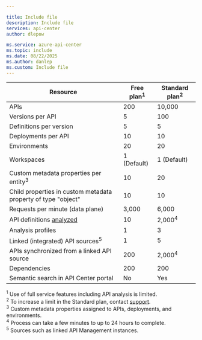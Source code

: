 ```yaml
---

title: Include file
description: Include file
services: api-center
author: dlepow

ms.service: azure-api-center
ms.topic: include
ms.date: 08/22/2025
ms.author: danlep
ms.custom: Include file
---
```


| Resource | Free plan<sup>1</sup> | Standard plan<sup>2</sup> |
| ---------------------------------------------------------------------- | -------------------------- |-------------|
| APIs | 200 |  10,000 |
| Versions per API | 5 | 100 |
| Definitions per version | 5  | 5 |
| Deployments per API | 10 | 10 |
| Environments | 20 | 20 |
| Workspaces  | 1 (Default) | 1 (Default) |
| Custom metadata properties per entity<sup>3</sup> | 10 | 20 |
| Child properties in custom metadata property of type "object" | 10 |10 | 
| Requests per minute (data plane) | 3,000 | 6,000  |
| API definitions [analyzed](../enable-managed-api-analysis-linting.md) | 10 | 2,000<sup>4</sup>  |
| Analysis profiles | 1 | 3 |
| Linked (integrated) API sources<sup>5</sup> | 1  |  5 |
| APIs synchronized from a linked API source | 200 | 2,000<sup>4</sup>  |
| Dependencies | 200 | 200 |
| Semantic search in API Center portal | No | Yes |

<sup>1</sup> Use of full service features including API analysis is limited.<br/>
<sup>2</sup> To increase a limit in the Standard plan, contact [support](https://azure.microsoft.com/support/options/).<br/>
<sup>3</sup> Custom metadata properties assigned to APIs, deployments, and environments.<br/>
<sup>4</sup> Process can take a few minutes to up to 24 hours to complete.<br/> 
<sup>5</sup> Sources such as linked API Management instances. 
